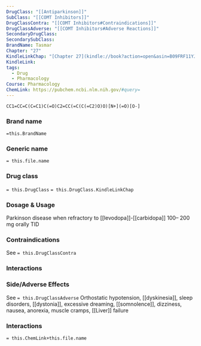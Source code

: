 ```yaml
---
DrugClass: "[[Antiparkinson]]"
SubClass: "[[COMT Inhibitors]]"
DrugClassContra: "[[COMT Inhibitors#Contraindications]]"
DrugClassAdverse: "[[COMT Inhibitors#Adverse Reactions]]"
SecondaryDrugClass: 
SecondarySubClass: 
BrandName: Tasmar
Chapter: "27"
KindleLinkChap: "[Chapter 27](kindle://book?action=open&asin=B09FRF11YJ&location=14154)"
KindleLink: 
tags:
  - Drug
  - Pharmacology
Course: Pharmacology
ChemLink: https://pubchem.ncbi.nlm.nih.gov/#query=
---
```

```smiles
CC1=CC=C(C=C1)C(=O)C2=CC(=C(C(=C2)O)O)[N+](=O)[O-]
```

### Brand name
`=this.BrandName`

### Generic name
`= this.file.name`

### Drug class 
`= this.DrugClass`
	`= this.DrugClass.KindleLinkChap`

### Dosage & Usage
Parkinson disease when refractory to [[levodopa]]-[[carbidopa]]
100– 200 mg orally TID

### Contraindications
See `= this.DrugClassContra`

### Interactions

### Side/Adverse Effects
See `= this.DrugClassAdverse`
Orthostatic hypotension, [[dyskinesia]], sleep disorders, [[dystonia]], excessive dreaming, [[somnolence]], dizziness, nausea, anorexia, muscle cramps, [[Liver]] failure 

### Interactions

`= this.ChemLink+this.file.name`

